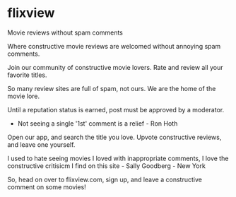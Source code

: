 # flixview
Movie reviews without spam comments

  Where constructive movie reviews are welcomed without annoying spam comments.

  Join our community of constructive movie lovers.  Rate and review all your favorite titles.

  So many review sites are full of spam, not ours. We are the home of the movie lore.

  Until a reputation status is earned, post must be approved by a moderator.

  - Not seeing a single '1st' comment is a relief - Ron Hoth

  Open our app, and search the title you love.  Upvote constructive reviews, and leave one yourself.

  I used to hate seeing movies I loved with inappropriate comments, I love the constructive critisicm I find on this site - Sally Goodberg - New York

  So, head on over to flixview.com, sign up, and leave a constructive comment on some movies!